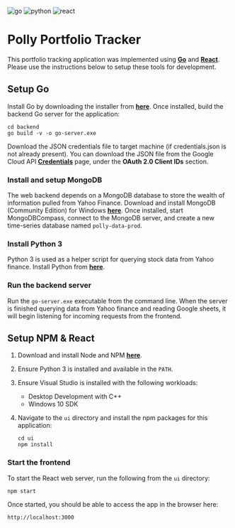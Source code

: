 ![go](https://img.shields.io/badge/Golang-green?style=flat&logo=Go&label=Web%20Server&link=https%3A%2F%2Fgo.dev%2F)
![python](https://img.shields.io/badge/Python3-yellow?style=flat&label=Scripts&link=https%3A%2F%2Fwww.python.org%2Fdownloads%2F)
![react](https://img.shields.io/badge/React-lightblue?style=flat&label=Frontend&link=https%3A%2F%2Freactjs.org%2F)

# Polly Portfolio Tracker

This portfolio tracking application was implemented using [**Go**](https://go.dev/) and [**React**](https://reactjs.org/). Please use the instructions below to setup these tools for development.

## Setup Go

Install Go by downloading the installer from [**here**](https://go.dev/dl/). Once installed, build the backend Go server for the application:

    cd backend
    go build -v -o go-server.exe

Download the JSON credentials file to target machine (if credentials.json is not already present). You can download the JSON file from the Google Cloud API [**Credentials**](https://console.cloud.google.com/apis/credentials) page, under the **OAuth 2.0 Client IDs** section.

### Install and setup MongoDB

The web backend depends on a MongoDB database to store the wealth of information pulled from Yahoo Finance. Download and install MongoDB (Community Edition) for Windows [**here**](https://www.mongodb.com/docs/manual/tutorial/install-mongodb-on-windows/). Once installed, start MongoDBCompass, connect to the MongoDB server, and create a new time-series database named `polly-data-prod`.

### Install Python 3

Python 3 is used as a helper script for querying stock data from Yahoo finance. Install Python from [**here**](https://www.python.org/downloads/).

### Run the backend server

Run the `go-server.exe` executable from the command line. When the server is finished querying data from Yahoo finance and reading Google sheets, it will begin listening for incoming requests from the frontend.

## Setup NPM & React

1. Download and install Node and NPM [**here**](https://docs.npmjs.com/cli/v7/configuring-npm/install).
2. Ensure Python 3 is installed and available in the `PATH`.
3. Ensure Visual Studio is installed with the following workloads:
    * Desktop Development with C++
    * Windows 10 SDK
4. Navigate to the `ui` directory and install the npm packages for this application:

       cd ui
       npm install

### Start the frontend

To start the React web server, run the following from the `ui` directory:

    npm start

Once started, you should be able to access the app in the browser here:

    http://localhost:3000
